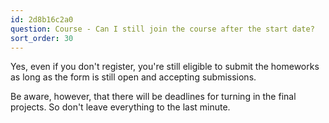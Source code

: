 ```yaml
---
id: 2d8b16c2a0
question: Course - Can I still join the course after the start date?
sort_order: 30
---
```


Yes, even if you don't register, you're still eligible to submit the homeworks as long as the form is still open and accepting submissions.

Be aware, however, that there will be deadlines for turning in the final projects. So don't leave everything to the last minute.